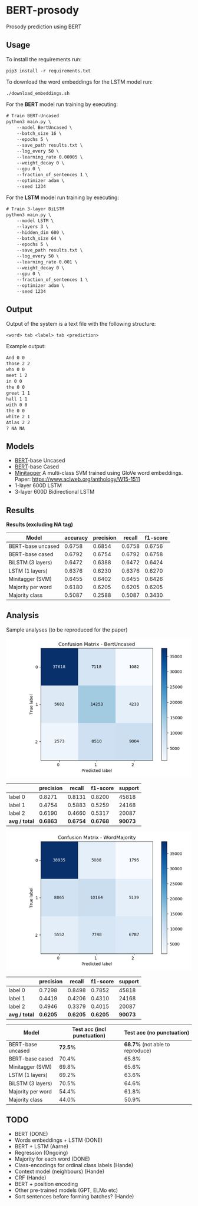 # BERT-prosody
Prosody prediction using BERT

## Usage

To install the requirements run:

```console
pip3 install -r requirements.txt
```

To download the word embeddings for the LSTM model run:
```console
./download_embeddings.sh
```

For the **BERT** model run training by executing:

```console
# Train BERT-Uncased
python3 main.py \
    --model BertUncased \
    --batch_size 16 \
    --epochs 5 \
    --save_path results.txt \
    --log_every 50 \
    --learning_rate 0.00005 \
    --weight_decay 0 \
    --gpu 0 \
    --fraction_of_sentences 1 \
    --optimizer adam \
    --seed 1234
```

For the **LSTM** model run training by executing:
```console
# Train 3-layer BiLSTM
python3 main.py \
    --model LSTM \
    --layers 3 \
    --hidden_dim 600 \
    --batch_size 64 \
    --epochs 5 \
    --save_path results.txt \
    --log_every 50 \
    --learning_rate 0.001 \
    --weight_decay 0 \
    --gpu 0 \
    --fraction_of_sentences 1 \
    --optimizer adam \
    --seed 1234
```


## Output

Output of the system is a text file with the following structure:

```
<word> tab <label> tab <prediction>
```

Example output:
```
And 0 0
those 2 2
who 0 0
meet 1 2
in 0 0
the 0 0
great 1 1
hall 1 1
with 0 0
the 0 0
white 2 1
Atlas 2 2
? NA NA
```

## Models

* [BERT](https://arxiv.org/abs/1810.04805)-base Uncased
* [BERT](https://arxiv.org/abs/1810.04805)-base Cased
* [Minitagger](https://github.com/karlstratos/minitagger) A multi-class SVM trained using GloVe word embeddings. Paper: https://www.aclweb.org/anthology/W15-1511
* 1-layer 600D LSTM
* 3-layer 600D Bidirectional LSTM

## Results

**Results (excluding NA tag)**

| Model             | accuracy    |precision   |  recall     |f1-score    |
| ---               | ---         | ---        | ---         | ---        |
| BERT-base uncased |  0.6758     |  0.6854    |  0.6758     | 0.6756     |
| BERT-base cased   |  0.6792     |  0.6754    |  0.6792     | 0.6758     |
| BiLSTM (3 layers) |  0.6472     |  0.6388    |  0.6472     | 0.6424     |
| LSTM (1 layers)   |  0.6376     |  0.6230    |  0.6376     | 0.6270     |
| Minitagger (SVM)  |  0.6455     |  0.6402    |  0.6455     | 0.6426     |
| Majority per word |  0.6180     |  0.6205    |  0.6205     | 0.6205     |
| Majority class    |  0.5087     |  0.2588    |  0.5087     | 0.3430     |


## Analysis

Sample analyses (to be reproduced for the paper)

![Bert-uncased](images/confusion_matrix-BertUncased.png)

|                 |precision   |  recall     |f1-score    |  support   |
| ---             | ---        | ---         | ---        | ---        |
|    label 0      |  0.8271    | 0.8131      | 0.8200     | 45818      |
|    label 1      | 0.4754     | 0.5883      | 0.5259     | 24168      |
|    label 2      | 0.6190     |  0.4660     | 0.5317     | 20087      |
| **avg / total** | **0.6863** |  **0.6754** | **0.6768** |  **90073** |

![WordMajority](images/confusion_matrix-WordMajority.png)

|                 |precision   |  recall     |f1-score    |  support   |
| ---             | ---        | ---         | ---        | ---        |
|     label 0     | 0.7298     | 0.8498      | 0.7852     | 45818      |
|     label 1     | 0.4419     | 0.4206      | 0.4310     | 24168      |
|     label 2     | 0.4946     | 0.3379      | 0.4015     | 20087      |
| **avg / total** | **0.6205** | **0.6205**  | **0.6205** | **90073** |


| Model             | Test acc (incl punctuation) | Test acc (no punctuation) |
| ---               |  ---                        | ---                       |
| BERT-base uncased | **72.5%**                   | **68.7%** (not able to reproduce) |
| BERT-base cased   | 70.4%                       | 65.8%                     |
| Minitagger (SVM)  | 69.8%                       | 65.6%                     |
| LSTM (1 layers)   | 69.2%                       | 63.6%                     |
| BiLSTM (3 layers) | 70.5%                       | 64.6%                     |
| Majority per word | 54.4%                       | 61.8%                     |
| Majority class    | 44.0%                       | 50.9%                     |


## TODO

* BERT (DONE)
* Words embeddings + LSTM (DONE)
* BERT + LSTM (Aarne)
* Regression (Ongoing)
* Majority for each word (DONE)
* Class-encodings for ordinal class labels (Hande)
* Context model (neighbours) (Hande)
* CRF (Hande)
* BERT + position encoding
* Other pre-trained models (GPT, ELMo etc)
* Sort sentences before forming batches? (Hande)
